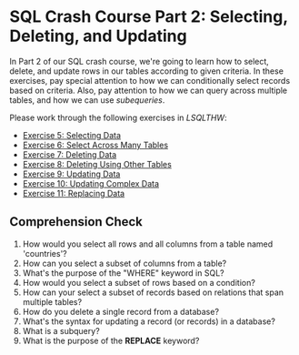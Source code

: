 [//]: <> (name: SQL Crash Course Part 2)
[//]: <> (author: Iain Duncan)
[//]: <> (type: 3pc)
[//]: <> (time: 30)

# SQL Crash Course Part 2: Selecting, Deleting, and Updating

In Part 2 of our SQL crash course, we're going to learn how to select, delete, and update rows in our tables according to given criteria. In these exercises, pay special attention to how we can conditionally select records based on criteria. Also, pay attention to how we can query across multiple tables, and how we can use *subequeries*.

Please work through the following exercises in *LSQLTHW*:

*   [Exercise 5: Selecting Data](http://sql.learncodethehardway.org/book/ex5.html)
*   [Exercise 6: Select Across Many Tables](http://sql.learncodethehardway.org/book/ex6.html)
*   [Exercise 7: Deleting Data](http://sql.learncodethehardway.org/book/ex7.html)
*   [Exercise 8: Deleting Using Other Tables](http://sql.learncodethehardway.org/book/ex8.html)
*   [Exercise 9: Updating Data](http://sql.learncodethehardway.org/book/ex9.html)
*   [Exercise 10: Updating Complex Data](http://sql.learncodethehardway.org/book/ex10.html)
*   [Exercise 11: Replacing Data](http://sql.learncodethehardway.org/book/ex11.html)


## Comprehension Check

1.  How would you select all rows and all columns from a table named 'countries'?
2.  How can you select a subset of columns from a table?
3.  What's the purpose of the "WHERE" keyword in SQL?
4.  How would you select a subset of rows based on a condition?
5.  How can your select a subset of records based on relations that span multiple tables?
6.  How do you delete a single record from a database?
7.  What's the syntax for updating a record (or records) in a database?
8.  What is a subquery?
9.  What is the purpose of the **REPLACE** keyword?
